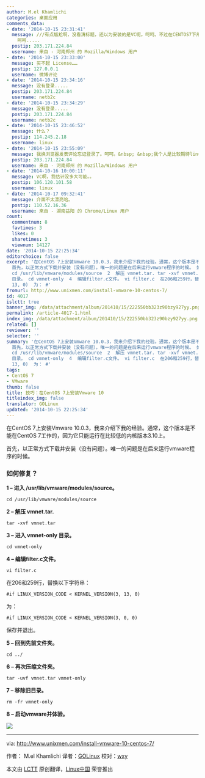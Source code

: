 ```yaml
---
author: M.el Khamlichi
categories: 桌面应用
comments_data:
- date: '2014-10-15 23:31:41'
  message: ///有点尴尬啊，没看清标题，还以为安装的是VC呢。呵呵。不过在CENTOS7下用VM workstation...... 倒是新鲜啊.....
    呵呵.....
  postip: 203.171.224.84
  username: 来自 - 河南郑州 的 Mozilla/Windows 用户
- date: '2014-10-15 23:33:00'
  message: 买不起 License……
  postip: 127.0.0.1
  username: 微博评论
- date: '2014-10-15 23:34:16'
  message: 没有登录.....
  postip: 203.171.224.84
  username: netb2c
- date: '2014-10-15 23:34:29'
  message: 没有登录.....
  postip: 203.171.224.84
  username: netb2c
- date: '2014-10-15 23:46:52'
  message: 什么？
  postip: 114.245.2.18
  username: linux
- date: '2014-10-15 23:55:09'
  message: 我换浏览器发表评论忘记登录了。呵呵。&nbsp; &nbsp;我个人是比较期待linux环境下使用VC的。呵呵。
  postip: 203.171.224.84
  username: 来自 - 河南郑州 的 Mozilla/Windows 用户
- date: '2014-10-16 10:00:11'
  message: VC啊，我估计没多大可能。。
  postip: 106.120.101.58
  username: linux
- date: '2014-10-17 09:32:41'
  message: 介面不太漂亮哈。
  postip: 110.52.16.36
  username: 来自 - 湖南益阳 的 Chrome/Linux 用户
count:
  commentnum: 8
  favtimes: 3
  likes: 0
  sharetimes: 3
  viewnum: 14127
date: '2014-10-15 22:25:34'
editorchoice: false
excerpt: '在CentOS 7上安装Vmware 10.0.3，我来介绍下我的经验。通常，这个版本是不能在CentOS 7工作的，因为它只能运行在比较低的内核版本3.10上。
  首先，以正常方式下载并安装（没有问题）。唯一的问题是在后来运行vmware程序的时候。 如何修复？ 1  进入 /usr/lib/vmware/modules/source。
  cd /usr/lib/vmware/modules/source  2  解压 vmnet.tar. tar -xvf vmnet.tar  3  进入 vmnet-only
  目录。 cd vmnet-only  4  编辑filter.c文件。 vi filter.c  在206和259行，替换以下字符串： #if LINUX_VERSION_CODE  KERNEL_VERSION(3,
  13, 0)  为： #'
fromurl: http://www.unixmen.com/install-vmware-10-centos-7/
id: 4017
islctt: true
banner_img: /data/attachment/album/201410/15/222550bb323z90bzy927yy.png
permalink: /article-4017-1.html
index_img: /data/attachment/album/201410/15/222550bb323z90bzy927yy.png.thumb.jpg
related: []
reviewer: ''
selector: ''
summary: '在CentOS 7上安装Vmware 10.0.3，我来介绍下我的经验。通常，这个版本是不能在CentOS 7工作的，因为它只能运行在比较低的内核版本3.10上。
  首先，以正常方式下载并安装（没有问题）。唯一的问题是在后来运行vmware程序的时候。 如何修复？ 1  进入 /usr/lib/vmware/modules/source。
  cd /usr/lib/vmware/modules/source  2  解压 vmnet.tar. tar -xvf vmnet.tar  3  进入 vmnet-only
  目录。 cd vmnet-only  4  编辑filter.c文件。 vi filter.c  在206和259行，替换以下字符串： #if LINUX_VERSION_CODE  KERNEL_VERSION(3,
  13, 0)  为： #'
tags:
- CentOS 7
- VMware
thumb: false
title: 技巧：在CentOS 7上安装Vmware 10
titleindex_img: false
translator: GOLinux
updated: '2014-10-15 22:25:34'
---
```


在CentOS 7上安装Vmware 10.0.3，我来介绍下我的经验。通常，这个版本是不能在CentOS 7工作的，因为它只能运行在比较低的内核版本3.10上。


首先，以正常方式下载并安装（没有问题）。唯一的问题是在后来运行vmware程序的时候。


### 如何修复？


**1 – 进入 /usr/lib/vmware/modules/source。**



```
cd /usr/lib/vmware/modules/source

```

**2 – 解压 vmnet.tar.**



```
tar -xvf vmnet.tar

```

**3 – 进入 vmnet-only 目录。**



```
cd vmnet-only

```

**4 – 编辑filter.c文件。**



```
vi filter.c

```

在206和259行，替换以下字符串：



```
#if LINUX_VERSION_CODE < KERNEL_VERSION(3, 13, 0)

```

为：



```
#if LINUX_VERSION_CODE < KERNEL_VERSION(3, 0, 0)

```

保存并退出。


**5 – 回到先前文件夹。**



```
cd ../

```

**6 – 再次压缩文件夹。**



```
tar -uvf vmnet.tar vmnet-only

```

**7 – 移除旧目录。**



```
rm -fr vmnet-only

```

**8 – 启动vmware并体验。**


![](/data/attachment/album/201410/15/222550bb323z90bzy927yy.png)




---


via: <http://www.unixmen.com/install-vmware-10-centos-7/>


作者： M.el Khamlichi 译者：[GOLinux](https://github.com/GOLinux) 校对：[wxy](https://github.com/wxy)


本文由 [LCTT](https://github.com/LCTT/TranslateProject) 原创翻译，[Linux中国](http://linux.cn/) 荣誉推出